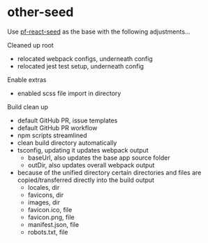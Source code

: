 # other-seed

Use [pf-react-seed](https://github.com/patternfly/patternfly-react-seed) as the base with the following adjustments...  

Cleaned up root
- relocated webpack configs, underneath config
- relocated jest test setup, underneath config

Enable extras
- enabled scss file import in directory

Build clean up
- default GitHub PR, issue templates
- default GitHub PR workflow
- npm scripts streamlined
- clean build directory automatically
- tsconfig, updating it updates webpack output
    - baseUrl, also updates the base app source folder
    - outDir, also updates overall webpack output
- because of the unified directory certain directories and files are copied/transferred directly into the build output
  - locales, dir
  - favicons, dir
  - images, dir
  - favicon.ico, file 
  - favicon.png, file
  - manifest.json, file
  - robots.txt, file
